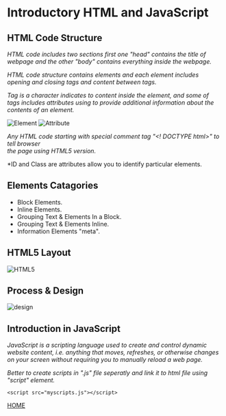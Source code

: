 # **Introductory HTML and JavaScript**

## **HTML Code Structure**
*HTML code includes two sections first one "head" contains the title of webpage
 and the other "body" contains everything inside the webpage.*

*HTML code structure contains elements and each element includes opening and closing tags
 and content between tags.*

 *Tag is a character indicates to content inside the element, and some of tags
  includes attributes using to provide additional information about the contents of 
  an element.*

  ![Element](https://cdo-curriculum.s3.amazonaws.com/media/uploads/html_element.png)
  ![Attribute](https://4.bp.blogspot.com/-B5vUzJXNAoE/Vuay2ygsN2I/AAAAAAAAG5o/-qOAVBa3LRkJ0fPWywYzkAcmezRAY2Rxg/s640/html-syntax.png)

*Any HTML code starting with special comment tag "<! DOCTYPE html>" to tell browser  
 the page using HTML5 version.*

 *ID and Class are attributes allow you to identify particular elements.

 ## **Elements Catagories**
 * Block Elements.
 * Inline Elements.
 * Grouping Text & Elements In a Block.
 * Grouping Text & Elements Inline.
 * Information Elements "meta".

 ## **HTML5 Layout**

 ![HTML5](https://lh3.googleusercontent.com/proxy/dYQeupQXTLyTg8FgzIo7jUp_a0GB3O5unnzFzfoCuIxG9pczAn5vK-hEj9RIYcf6WW6jijGqNwiX0A4W1BYlPA1kCTCh3Eq6RqKPybNRs91YaLOXXw)

 ## **Process & Design**

![design](https://www.digiayemedia.co.uk/wp-content/uploads/2017/02/DesignProcess-Infographic-1000px.jpg)

## **Introduction in JavaScript**
*JavaScript is a scripting language used to create and control dynamic website content, i.e. anything that moves, refreshes, or otherwise changes on your screen without requiring you to manually reload a web page.*

*Better to create scripts in ".js" file     seperatly and link it to html file using "script" element.*
```
<script src="myscripts.js"></script>
```

[HOME](https://malkhaleel88.github.io/reading-notes)